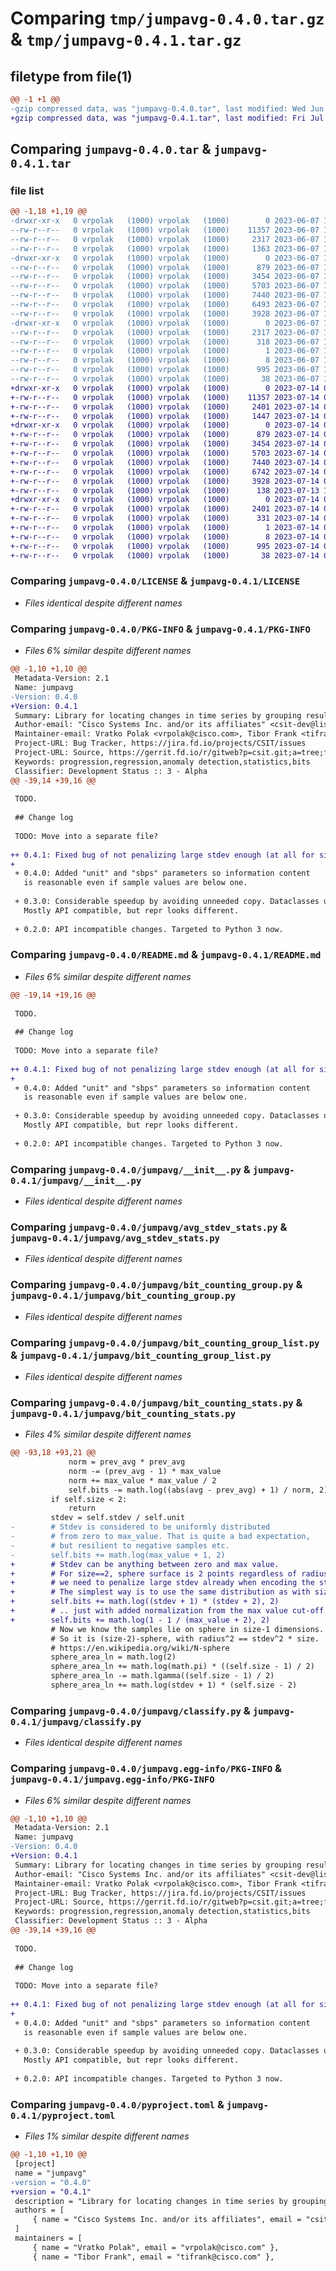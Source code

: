 # Comparing `tmp/jumpavg-0.4.0.tar.gz` & `tmp/jumpavg-0.4.1.tar.gz`

## filetype from file(1)

```diff
@@ -1 +1 @@
-gzip compressed data, was "jumpavg-0.4.0.tar", last modified: Wed Jun  7 12:53:41 2023, max compression
+gzip compressed data, was "jumpavg-0.4.1.tar", last modified: Fri Jul 14 08:51:25 2023, max compression
```

## Comparing `jumpavg-0.4.0.tar` & `jumpavg-0.4.1.tar`

### file list

```diff
@@ -1,18 +1,19 @@
-drwxr-xr-x   0 vrpolak   (1000) vrpolak   (1000)        0 2023-06-07 12:53:41.683740 jumpavg-0.4.0/
--rw-r--r--   0 vrpolak   (1000) vrpolak   (1000)    11357 2023-06-07 12:43:39.000000 jumpavg-0.4.0/LICENSE
--rw-r--r--   0 vrpolak   (1000) vrpolak   (1000)     2317 2023-06-07 12:53:41.683740 jumpavg-0.4.0/PKG-INFO
--rw-r--r--   0 vrpolak   (1000) vrpolak   (1000)     1363 2023-06-07 12:19:55.000000 jumpavg-0.4.0/README.md
-drwxr-xr-x   0 vrpolak   (1000) vrpolak   (1000)        0 2023-06-07 12:53:41.683740 jumpavg-0.4.0/jumpavg/
--rw-r--r--   0 vrpolak   (1000) vrpolak   (1000)      879 2023-06-07 10:49:53.000000 jumpavg-0.4.0/jumpavg/__init__.py
--rw-r--r--   0 vrpolak   (1000) vrpolak   (1000)     3454 2023-06-07 10:49:53.000000 jumpavg-0.4.0/jumpavg/avg_stdev_stats.py
--rw-r--r--   0 vrpolak   (1000) vrpolak   (1000)     5703 2023-06-07 10:49:53.000000 jumpavg-0.4.0/jumpavg/bit_counting_group.py
--rw-r--r--   0 vrpolak   (1000) vrpolak   (1000)     7440 2023-06-07 10:49:53.000000 jumpavg-0.4.0/jumpavg/bit_counting_group_list.py
--rw-r--r--   0 vrpolak   (1000) vrpolak   (1000)     6493 2023-06-07 10:49:53.000000 jumpavg-0.4.0/jumpavg/bit_counting_stats.py
--rw-r--r--   0 vrpolak   (1000) vrpolak   (1000)     3928 2023-06-07 10:49:53.000000 jumpavg-0.4.0/jumpavg/classify.py
-drwxr-xr-x   0 vrpolak   (1000) vrpolak   (1000)        0 2023-06-07 12:53:41.683740 jumpavg-0.4.0/jumpavg.egg-info/
--rw-r--r--   0 vrpolak   (1000) vrpolak   (1000)     2317 2023-06-07 12:53:41.000000 jumpavg-0.4.0/jumpavg.egg-info/PKG-INFO
--rw-r--r--   0 vrpolak   (1000) vrpolak   (1000)      318 2023-06-07 12:53:41.000000 jumpavg-0.4.0/jumpavg.egg-info/SOURCES.txt
--rw-r--r--   0 vrpolak   (1000) vrpolak   (1000)        1 2023-06-07 12:53:41.000000 jumpavg-0.4.0/jumpavg.egg-info/dependency_links.txt
--rw-r--r--   0 vrpolak   (1000) vrpolak   (1000)        8 2023-06-07 12:53:41.000000 jumpavg-0.4.0/jumpavg.egg-info/top_level.txt
--rw-r--r--   0 vrpolak   (1000) vrpolak   (1000)      995 2023-06-07 12:53:37.000000 jumpavg-0.4.0/pyproject.toml
--rw-r--r--   0 vrpolak   (1000) vrpolak   (1000)       38 2023-06-07 12:53:41.683740 jumpavg-0.4.0/setup.cfg
+drwxr-xr-x   0 vrpolak   (1000) vrpolak   (1000)        0 2023-07-14 08:51:25.834437 jumpavg-0.4.1/
+-rw-r--r--   0 vrpolak   (1000) vrpolak   (1000)    11357 2023-07-14 08:24:07.000000 jumpavg-0.4.1/LICENSE
+-rw-r--r--   0 vrpolak   (1000) vrpolak   (1000)     2401 2023-07-14 08:51:25.834437 jumpavg-0.4.1/PKG-INFO
+-rw-r--r--   0 vrpolak   (1000) vrpolak   (1000)     1447 2023-07-14 08:24:12.000000 jumpavg-0.4.1/README.md
+drwxr-xr-x   0 vrpolak   (1000) vrpolak   (1000)        0 2023-07-14 08:51:25.834437 jumpavg-0.4.1/jumpavg/
+-rw-r--r--   0 vrpolak   (1000) vrpolak   (1000)      879 2023-07-14 08:24:07.000000 jumpavg-0.4.1/jumpavg/__init__.py
+-rw-r--r--   0 vrpolak   (1000) vrpolak   (1000)     3454 2023-07-14 08:24:07.000000 jumpavg-0.4.1/jumpavg/avg_stdev_stats.py
+-rw-r--r--   0 vrpolak   (1000) vrpolak   (1000)     5703 2023-07-14 08:24:07.000000 jumpavg-0.4.1/jumpavg/bit_counting_group.py
+-rw-r--r--   0 vrpolak   (1000) vrpolak   (1000)     7440 2023-07-14 08:24:07.000000 jumpavg-0.4.1/jumpavg/bit_counting_group_list.py
+-rw-r--r--   0 vrpolak   (1000) vrpolak   (1000)     6742 2023-07-14 08:24:12.000000 jumpavg-0.4.1/jumpavg/bit_counting_stats.py
+-rw-r--r--   0 vrpolak   (1000) vrpolak   (1000)     3928 2023-07-14 08:24:07.000000 jumpavg-0.4.1/jumpavg/classify.py
+-rw-r--r--   0 vrpolak   (1000) vrpolak   (1000)      138 2023-07-13 12:45:58.000000 jumpavg-0.4.1/jumpavg/m.py
+drwxr-xr-x   0 vrpolak   (1000) vrpolak   (1000)        0 2023-07-14 08:51:25.834437 jumpavg-0.4.1/jumpavg.egg-info/
+-rw-r--r--   0 vrpolak   (1000) vrpolak   (1000)     2401 2023-07-14 08:51:25.000000 jumpavg-0.4.1/jumpavg.egg-info/PKG-INFO
+-rw-r--r--   0 vrpolak   (1000) vrpolak   (1000)      331 2023-07-14 08:51:25.000000 jumpavg-0.4.1/jumpavg.egg-info/SOURCES.txt
+-rw-r--r--   0 vrpolak   (1000) vrpolak   (1000)        1 2023-07-14 08:51:25.000000 jumpavg-0.4.1/jumpavg.egg-info/dependency_links.txt
+-rw-r--r--   0 vrpolak   (1000) vrpolak   (1000)        8 2023-07-14 08:51:25.000000 jumpavg-0.4.1/jumpavg.egg-info/top_level.txt
+-rw-r--r--   0 vrpolak   (1000) vrpolak   (1000)      995 2023-07-14 08:24:12.000000 jumpavg-0.4.1/pyproject.toml
+-rw-r--r--   0 vrpolak   (1000) vrpolak   (1000)       38 2023-07-14 08:51:25.834437 jumpavg-0.4.1/setup.cfg
```

### Comparing `jumpavg-0.4.0/LICENSE` & `jumpavg-0.4.1/LICENSE`

 * *Files identical despite different names*

### Comparing `jumpavg-0.4.0/PKG-INFO` & `jumpavg-0.4.1/PKG-INFO`

 * *Files 6% similar despite different names*

```diff
@@ -1,10 +1,10 @@
 Metadata-Version: 2.1
 Name: jumpavg
-Version: 0.4.0
+Version: 0.4.1
 Summary: Library for locating changes in time series by grouping results.
 Author-email: "Cisco Systems Inc. and/or its affiliates" <csit-dev@lists.fd.io>
 Maintainer-email: Vratko Polak <vrpolak@cisco.com>, Tibor Frank <tifrank@cisco.com>
 Project-URL: Bug Tracker, https://jira.fd.io/projects/CSIT/issues
 Project-URL: Source, https://gerrit.fd.io/r/gitweb?p=csit.git;a=tree;f=PyPI/jumpavg
 Keywords: progression,regression,anomaly detection,statistics,bits
 Classifier: Development Status :: 3 - Alpha
@@ -39,14 +39,16 @@
 
 TODO.
 
 ## Change log
 
 TODO: Move into a separate file?
 
++ 0.4.1: Fixed bug of not penalizing large stdev enough (at all for size 2 stats).
+
 + 0.4.0: Added "unit" and "sbps" parameters so information content
   is reasonable even if sample values are below one.
 
 + 0.3.0: Considerable speedup by avoiding unneeded copy. Dataclasses used.
   Mostly API compatible, but repr looks different.
 
 + 0.2.0: API incompatible changes. Targeted to Python 3 now.
```

### Comparing `jumpavg-0.4.0/README.md` & `jumpavg-0.4.1/README.md`

 * *Files 6% similar despite different names*

```diff
@@ -19,14 +19,16 @@
 
 TODO.
 
 ## Change log
 
 TODO: Move into a separate file?
 
++ 0.4.1: Fixed bug of not penalizing large stdev enough (at all for size 2 stats).
+
 + 0.4.0: Added "unit" and "sbps" parameters so information content
   is reasonable even if sample values are below one.
 
 + 0.3.0: Considerable speedup by avoiding unneeded copy. Dataclasses used.
   Mostly API compatible, but repr looks different.
 
 + 0.2.0: API incompatible changes. Targeted to Python 3 now.
```

### Comparing `jumpavg-0.4.0/jumpavg/__init__.py` & `jumpavg-0.4.1/jumpavg/__init__.py`

 * *Files identical despite different names*

### Comparing `jumpavg-0.4.0/jumpavg/avg_stdev_stats.py` & `jumpavg-0.4.1/jumpavg/avg_stdev_stats.py`

 * *Files identical despite different names*

### Comparing `jumpavg-0.4.0/jumpavg/bit_counting_group.py` & `jumpavg-0.4.1/jumpavg/bit_counting_group.py`

 * *Files identical despite different names*

### Comparing `jumpavg-0.4.0/jumpavg/bit_counting_group_list.py` & `jumpavg-0.4.1/jumpavg/bit_counting_group_list.py`

 * *Files identical despite different names*

### Comparing `jumpavg-0.4.0/jumpavg/bit_counting_stats.py` & `jumpavg-0.4.1/jumpavg/bit_counting_stats.py`

 * *Files 4% similar despite different names*

```diff
@@ -93,18 +93,21 @@
             norm = prev_avg * prev_avg
             norm -= (prev_avg - 1) * max_value
             norm += max_value * max_value / 2
             self.bits -= math.log((abs(avg - prev_avg) + 1) / norm, 2)
         if self.size < 2:
             return
         stdev = self.stdev / self.unit
-        # Stdev is considered to be uniformly distributed
-        # from zero to max_value. That is quite a bad expectation,
-        # but resilient to negative samples etc.
-        self.bits += math.log(max_value + 1, 2)
+        # Stdev can be anything between zero and max value.
+        # For size==2, sphere surface is 2 points regardless of radius,
+        # we need to penalize large stdev already when encoding the stdev.
+        # The simplest way is to use the same distribution as with size...
+        self.bits += math.log((stdev + 1) * (stdev + 2), 2)
+        # .. just with added normalization from the max value cut-off.
+        self.bits += math.log(1 - 1 / (max_value + 2), 2)
         # Now we know the samples lie on sphere in size-1 dimensions.
         # So it is (size-2)-sphere, with radius^2 == stdev^2 * size.
         # https://en.wikipedia.org/wiki/N-sphere
         sphere_area_ln = math.log(2)
         sphere_area_ln += math.log(math.pi) * ((self.size - 1) / 2)
         sphere_area_ln -= math.lgamma((self.size - 1) / 2)
         sphere_area_ln += math.log(stdev + 1) * (self.size - 2)
```

### Comparing `jumpavg-0.4.0/jumpavg/classify.py` & `jumpavg-0.4.1/jumpavg/classify.py`

 * *Files identical despite different names*

### Comparing `jumpavg-0.4.0/jumpavg.egg-info/PKG-INFO` & `jumpavg-0.4.1/jumpavg.egg-info/PKG-INFO`

 * *Files 6% similar despite different names*

```diff
@@ -1,10 +1,10 @@
 Metadata-Version: 2.1
 Name: jumpavg
-Version: 0.4.0
+Version: 0.4.1
 Summary: Library for locating changes in time series by grouping results.
 Author-email: "Cisco Systems Inc. and/or its affiliates" <csit-dev@lists.fd.io>
 Maintainer-email: Vratko Polak <vrpolak@cisco.com>, Tibor Frank <tifrank@cisco.com>
 Project-URL: Bug Tracker, https://jira.fd.io/projects/CSIT/issues
 Project-URL: Source, https://gerrit.fd.io/r/gitweb?p=csit.git;a=tree;f=PyPI/jumpavg
 Keywords: progression,regression,anomaly detection,statistics,bits
 Classifier: Development Status :: 3 - Alpha
@@ -39,14 +39,16 @@
 
 TODO.
 
 ## Change log
 
 TODO: Move into a separate file?
 
++ 0.4.1: Fixed bug of not penalizing large stdev enough (at all for size 2 stats).
+
 + 0.4.0: Added "unit" and "sbps" parameters so information content
   is reasonable even if sample values are below one.
 
 + 0.3.0: Considerable speedup by avoiding unneeded copy. Dataclasses used.
   Mostly API compatible, but repr looks different.
 
 + 0.2.0: API incompatible changes. Targeted to Python 3 now.
```

### Comparing `jumpavg-0.4.0/pyproject.toml` & `jumpavg-0.4.1/pyproject.toml`

 * *Files 1% similar despite different names*

```diff
@@ -1,10 +1,10 @@
 [project]
 name = "jumpavg"
-version = "0.4.0"
+version = "0.4.1"
 description = "Library for locating changes in time series by grouping results."
 authors = [
     { name = "Cisco Systems Inc. and/or its affiliates", email = "csit-dev@lists.fd.io" },
 ]
 maintainers = [
     { name = "Vratko Polak", email = "vrpolak@cisco.com" },
     { name = "Tibor Frank", email = "tifrank@cisco.com" },
```

